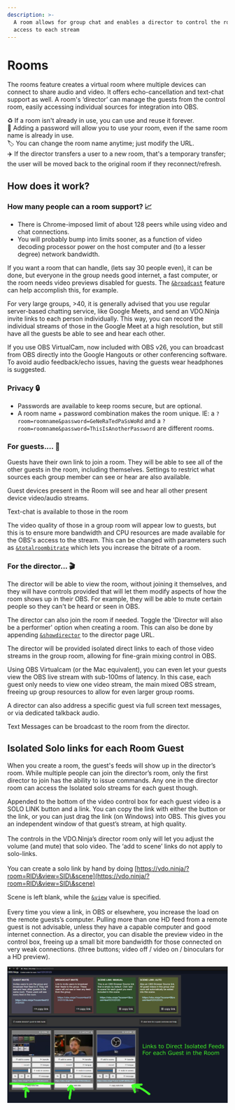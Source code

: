 ```yaml
---
description: >-
  A room allows for group chat and enables a director to control the room and
  access to each stream
---
```


# Rooms

The rooms feature creates a virtual room where multiple devices can connect to share audio and video. It offers echo-cancellation and text-chat support as well. A room's ‘director’ can manage the guests from the control room, easily accessing individual sources for integration into OBS.

♻️ If a room isn't already in use, you can use and reuse it forever.\
🔑 Adding a password will allow you to use your room, even if the same room name is already in use.\
🏷️ You can change the room name anytime; just modify the URL.\
✈️ If the director transfers a user to a new room, that's a temporary transfer; the user will be moved back to the original room if they reconnect/refresh.

## How does it work?

### How many people can a room support? 📈

* There is Chrome-imposed limit of about 128 peers while using video and chat connections.
* You will probably bump into limits sooner, as a function of video decoding processor power on the host computer and (to a lesser degree) network bandwidth.&#x20;

If you want a room that can handle, (lets say 30 people even), it can be done, but everyone in the group needs good internet, a fast computer, or the room needs video previews disabled for guests. The [`&broadcast`](../../advanced-settings/view-parameters/broadcast.md) feature can help accomplish this, for example.

For very large groups, >40, it is generally advised that you use regular server-based chatting service, like Google Meets, and send an VDO.Ninja invite links to each person individually. This way, you can record the individual streams of those in the Google Meet at a high resolution, but still have all the guests be able to see and hear each other.

If you use OBS VirtualCam, now included with OBS v26, you can broadcast from OBS directly into the Google Hangouts or other conferencing software. To avoid audio feedback/echo issues, having the guests wear headphones is suggested.

### Privacy 🔒

* Passwords are available to keep rooms secure, but are optional.
* A room name + password combination makes the room unique. IE: a `?room=roomname&password=GeNeRaTedPaSsWoRd` and a `?room=roomname&password=ThisIsAnotherPassword` are different rooms.

### For guests.... 🧍

Guests have their own link to join a room. They will be able to see all of the other guests in the room, including themselves. Settings to restrict what sources each group member can see or hear are also available.

Guest devices present in the Room will see and hear all other present device video/audio streams.

Text-chat is available to those in the room

The video quality of those in a group room will appear low to guests, but this is to ensure more bandwidth and CPU resources are made available for the OBS's access to the stream. This can be changed with parameters such as [`&totalroombitrate`](../../advanced-settings/view-parameters/totalroombitrate.md) which lets you increase the bitrate of a room.

### For the director... 🎬

The director will be able to view the room, without joining it themselves, and they will have controls provided that will let them modify aspects of how the room shows up in their OBS. For example, they will be able to mute certain people so they can't be heard or seen in OBS.

The director can also join the room if needed. Toggle the 'Director will also be a performer' option when creating a room. This can also be done by appending [`&showdirector`](../../advanced-settings/director-parameters/showdirector.md) to the director page URL.

The director will be provided isolated direct links to each of those video streams in the group room, allowing for fine-grain mixing control in OBS.

Using OBS Virtualcam (or the Mac equivalent), you can even let your guests view the OBS live stream with sub-100ms of latency. In this case, each guest only needs to view one video stream, the main mixed OBS stream, freeing up group resources to allow for even larger group rooms.

A director can also address a specific guest via full screen text messages, or via dedicated talkback audio.

Text Messages can be broadcast to the room from the director.

## Isolated Solo links for each Room Guest <a href="#h.208l8vmog36i" id="h.208l8vmog36i"></a>

When you create a room, the guest's feeds will show up in the director’s room. While multiple people can join the director’s room, only the first director to join has the ability to issue commands. Any one in the director room can access the Isolated solo streams for each guest though.

Appended to the bottom of the video control box for each guest video is a SOLO LINK button and a link. You can copy the link with either the button or the link, or you can just drag the link (on Windows) into OBS. This gives you an independent window of that guest’s stream, at high quality.\
\
The controls in the VDO.Ninja’s director room only will let you adjust the volume (and mute) that solo video. The ‘add to scene’ links do not apply to solo-links.\
\
You can create a solo link by hand by doing [https://vdo.ninja/?room=RID\&view=SID\&scene](https://vdo.ninja/?room=RID\&view=SID\&scene)

Scene is left blank, while the [`&view`](../../advanced-settings/view-parameters/view.md) value is specified.\
\
Every time you view a link, in OBS or elsewhere, you increase the load on the remote guests’s computer. Pulling more than one HD feed from a remote guest is not advisable, unless they have a capable computer and good internet connection. As a director, you can disable the preview video in the control box, freeing up a small bit more bandwidth for those connected on very weak connections. (three buttons; video off / video on / binoculars for a HD preview).

![](../../.gitbook/assets/image.png)

